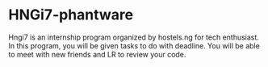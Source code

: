# HNGi7-phantware
Hngi7 is an internship program organized by hostels.ng for tech enthusiast.
In this program, you will be given tasks to do with deadline. You will be able to meet with new friends and LR to review your code.
